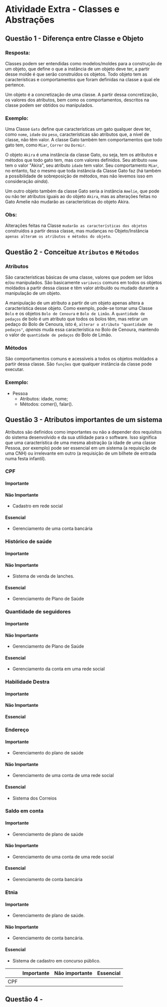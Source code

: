 # Atividade Extra - Classes e Abstrações

## Questão 1 - Diferença entre Classe e Objeto
### Resposta:
Classes podem ser entendidas como modelos/moldes para a construção de um objeto, que define o que a instância de um objeto deve ter, a partir desse molde é que serão construídos os objetos. Todo objeto tem as características e comportamentos que foram definidas na classe a qual ele pertence.

Um objeto é a concretização de uma classe. A partir dessa concretização, os valores dos atributos, bem como os comportamentos, descritos na classe podem ser obtidos ou manipulados.
### Exemplo:
Uma Classe `Gato` define que características um gato qualquer deve ter, como `nome`, `idade` ou `peso`, características são atributos que, a nível de classe, não têm valor. A classe Gato também tem comportamentos que todo gato tem, como `Miar`, `Correr` ou `Dormir`.

O objeto `Akira` é uma instância da classe Gato, ou seja, tem os atributos e métodos que todo gato tem, mas com valores definidos. Seu atributo `nome` tem o valor "Akira", seu atributo `idade` tem valor. Seu comportamento `Miar`, no entanto, faz o mesmo que toda instância da Classe Gato faz (há também a possibilidade de sobreposição de métodos, mas não levemos isso em consideração _ainda_).

Um outro objeto também da classe Gato seria a instância `Amelie`, que pode ou não ter atributos iguais ao do objeto `Akira`, mas as alterações feitas no Gato Amelie não mudarão as características do objeto Akira.
### Obs:
Alterações feitas na Classe `mudarão as características dos objetos` construídos a partir dessa classe, mas mudanças no Objeto/Instância `apenas alteram os atributos e métodos do objeto`.
## Questão 2 - Conceitue `Atributos` e `Métodos`
### Atributos
São características básicas de uma classe, valores que podem ser lidos e/ou manipulados. São basicamente `variáveis` comuns em todos os objetos moldados a partir dessa classe e têm valor atribuído ou mudado durante a manipulação de um objeto.

A manipulação de um atributo a partir de um objeto apenas altera a característica desse objeto.
Como exemplo, pode-se tomar uma Classe `Bolo` e os objetos `Bolo de Cenoura` e `Bolo de Limão`. A `quantidade de pedaços` de bolo é um atributo que todos os bolos têm, mas retirar um pedaço do Bolo de Cenoura, isto é, `alterar o atributo "quantidade de pedaços"`, _apenas_ muda essa característica no  Bolo de Cenoura, mantendo o valor de `quantidade de pedaços` do Bolo de Limão.
### Métodos
São comportamentos comuns e acessíveis a todos os objetos moldados a partir dessa classe. São `funções` que qualquer instância da classe pode executar.
### Exemplo:
- Pessoa
	- Atributos: idade, nome;
	- Métodos: comer(), falar().
## Questão 3 - Atributos importantes de um sistema
Atributos são definidos como importantes ou não a depender dos requisitos do sistema desenvolvido e da sua utilidade para o software. Isso significa que uma característica de uma mesma abstração (a idade de uma classe Pessoa, por exemplo) pode ser essencial em um sistema (a requisição de uma CNH) ou irrelevante em outro (a requisição de um bilhete de entrada numa festa infantil).
### CPF
#### Importante

#### Não Importante
- Cadastro em rede social
#### Essencial
- Gerenciamento de uma conta bancária
### Histórico de saúde
#### Importante

#### Não Importante
- Sistema de venda de lanches.
#### Essencial
- Gerenciamento de Plano de Saúde
### Quantidade de seguidores
#### Importante

#### Não Importante
- Gerenciamento de Plano de Saúde
#### Essencial
- Gerenciamento da conta em uma rede social
### Habilidade Destra
#### Importante

#### Não Importante

#### Essencial
### Endereço
#### Importante
- Gerenciamento do plano de saúde
#### Não Importante
- Gerenciamento de uma conta de uma rede social
#### Essencial
- Sistema dos Correios
### Saldo em conta
#### Importante
- Gerenciamento de plano de saúde
#### Não Importante
- Gerenciamento de uma conta de uma rede social
#### Essencial
- Gerenciamento de conta bancária
### Etnia
#### Importante
- Gerenciamento de plano de saúde.
#### Não Importante
- Gerenciamento de conta bancária.
#### Essencial
- Sistema de cadastro em concurso público.


|     | Importante | Não importante | Essencial |
| --- | :--------: | -------------: | --------- |
| CPF |            |                |           |
## Questão 4 - 